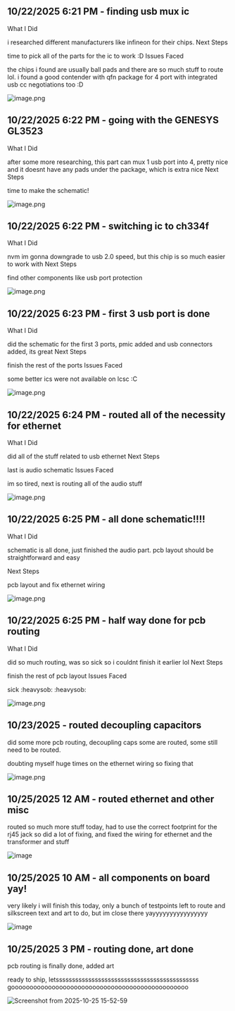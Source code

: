 <!--
  ===================    !!READ THIS NOTICE!!   ====================
  DO NOT edit this file manually. Your changes WILL BE OVERWRITTEN!
  This journal is auto generated and updated by Hack Club Blueprint.
  To edit this file, please edit your journal entries on Blueprint.
  ==================================================================
-->

## 10/22/2025 6:21 PM - finding usb mux ic  

What I Did

i researched different manufacturers like infineon for their chips.
Next Steps

time to pick all of the parts for the ic to work :D
Issues Faced

the chips i found are usually ball pads and there are so much stuff to route lol. i found a good contender with qfn package for 4 port with integrated usb cc negotiations too :D

![image.png](https://blueprint.hackclub.com/user-attachments/blobs/proxy/eyJfcmFpbHMiOnsiZGF0YSI6NDYwMCwicHVyIjoiYmxvYl9pZCJ9fQ==--4c9be2eb35be3f3f7cbc08716ce1a807dae89f31/image.png)
  

## 10/22/2025 6:22 PM - going with the GENESYS GL3523  


What I Did

after some more researching, this part can mux 1 usb port into 4, pretty nice and it doesnt have any pads under the package, which is extra nice
Next Steps

time to make the schematic!

![image.png](https://blueprint.hackclub.com/user-attachments/blobs/proxy/eyJfcmFpbHMiOnsiZGF0YSI6NDYwMSwicHVyIjoiYmxvYl9pZCJ9fQ==--51d4beb3696fa8cee0bed77964b3b933d757aa3e/image.png)

  

## 10/22/2025 6:22 PM - switching ic to ch334f  

What I Did

nvm im gonna downgrade to usb 2.0 speed, but this chip is so much easier to work with
Next Steps

find other components like usb port protection


![image.png](https://blueprint.hackclub.com/user-attachments/blobs/proxy/eyJfcmFpbHMiOnsiZGF0YSI6NDYwMiwicHVyIjoiYmxvYl9pZCJ9fQ==--a7a66060e0d8555c440364f8ee4e2f3ba1c5fd8f/image.png)

  

## 10/22/2025 6:23 PM - first 3 usb port is done  



What I Did

did the schematic for the first 3 ports, pmic added and usb connectors added, its great
Next Steps

finish the rest of the ports
Issues Faced

some better ics were not available on lcsc :C


![image.png](https://blueprint.hackclub.com/user-attachments/blobs/proxy/eyJfcmFpbHMiOnsiZGF0YSI6NDYwMywicHVyIjoiYmxvYl9pZCJ9fQ==--5ea69c1be66893d60249b49f5c47b6169c312b89/image.png)
  

## 10/22/2025 6:24 PM - routed all of the necessity for ethernet  

What I Did

did all of the stuff related to usb ethernet
Next Steps

last is audio schematic
Issues Faced

im so tired, next is routing all of the audio stuff

![image.png](https://blueprint.hackclub.com/user-attachments/blobs/proxy/eyJfcmFpbHMiOnsiZGF0YSI6NDYwNCwicHVyIjoiYmxvYl9pZCJ9fQ==--86d05df190298cc8cc96b860dda0c7027fa0fafa/image.png)
  

## 10/22/2025 6:25 PM - all done schematic!!!!  

What I Did

schematic is all done, just finished the audio part. pcb layout should be straightforward and easy

Next Steps

pcb layout and fix ethernet wiring

![image.png](https://blueprint.hackclub.com/user-attachments/blobs/proxy/eyJfcmFpbHMiOnsiZGF0YSI6NDYwNSwicHVyIjoiYmxvYl9pZCJ9fQ==--1912f16d553d314c080af9bd78c63c1542058b59/image.png)
  

## 10/22/2025 6:25 PM - half way done for pcb routing  

What I Did

did so much routing, was so sick so i couldnt finish it earlier lol
Next Steps

finish the rest of pcb layout
Issues Faced

sick :heavysob: :heavysob:

![image.png](https://blueprint.hackclub.com/user-attachments/blobs/proxy/eyJfcmFpbHMiOnsiZGF0YSI6NDYwNiwicHVyIjoiYmxvYl9pZCJ9fQ==--1a9d5e5205a277058c9f9197f46ed4f40b3b2cba/image.png)
  

## 10/23/2025 - routed decoupling capacitors  

did some more pcb routing, decoupling caps some are routed, some still need to be routed.

doubting myself huge times on the ethernet wiring so fixing that


![image.png](https://blueprint.hackclub.com/user-attachments/blobs/proxy/eyJfcmFpbHMiOnsiZGF0YSI6NTAyNiwicHVyIjoiYmxvYl9pZCJ9fQ==--831bdab5ce704d63bc371d80e804d4ee6a9f1c67/image.png)


  

## 10/25/2025 12 AM - routed ethernet and other misc  

routed so much more stuff today, had to use the correct footprint for the rj45 jack so did a lot of fixing, and fixed the wiring for ethernet and the transformer and stuff

![image](https://blueprint.hackclub.com/user-attachments/blobs/proxy/eyJfcmFpbHMiOnsiZGF0YSI6NTM4MCwicHVyIjoiYmxvYl9pZCJ9fQ==--276d2a58e30905a425993202088a81f6bbb35858/image.png)


  

## 10/25/2025 10 AM - all components on board yay!  

very likely i will finish this today, only a bunch of testpoints left to route and silkscreen text and art to do, but im close there yayyyyyyyyyyyyyyyy

![image](https://blueprint.hackclub.com/user-attachments/blobs/proxy/eyJfcmFpbHMiOnsiZGF0YSI6NTQ5OSwicHVyIjoiYmxvYl9pZCJ9fQ==--e9e54f8f31ece6b600013b7b921863512ef5bd29/image.png)
  

## 10/25/2025 3 PM - routing done, art done  

pcb routing is finally done, added art

ready to ship, letssssssssssssssssssssssssssssssssssssssssssss goooooooooooooooooooooooooooooooooooooooooooooooo

![Screenshot from 2025-10-25 15-52-59](https://blueprint.hackclub.com/user-attachments/blobs/proxy/eyJfcmFpbHMiOnsiZGF0YSI6NTU2NCwicHVyIjoiYmxvYl9pZCJ9fQ==--bc0810f2b7fcb2acd4ad29731769d7442416f879/Screenshot%20from%202025-10-25%2015-52-59.png)
  

